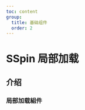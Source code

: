 ```yaml
---
toc: content
group:
  title: 基础组件
  order: 2
---
```


# SSpin 局部加载

## 介绍

### 局部加载組件

<code src="./demos/base.tsx"></code>

<code src='./demos/spin-loading-state.tsx'></code>
